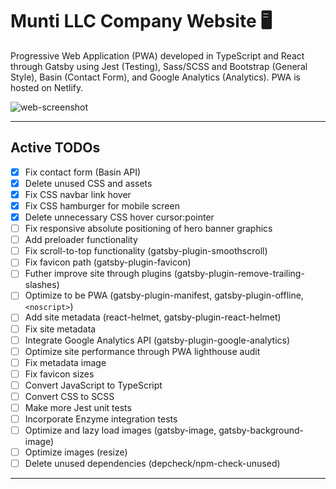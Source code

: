 # Munti LLC Company Website :desktop_computer:

Progressive Web Application (PWA) developed in TypeScript and React through Gatsby using Jest (Testing), Sass/SCSS and Bootstrap (General Style), Basin (Contact Form), and Google Analytics (Analytics). PWA is hosted on Netlify.

![web-screenshot](https://user-images.githubusercontent.com/50670255/83876936-a7cc1180-a707-11ea-89e9-39d129d793f1.png)

---

## Active TODOs

- [x] Fix contact form (Basin API)
- [x] Delete unused CSS and assets
- [x] Fix CSS navbar link hover
- [x] Fix CSS hamburger for mobile screen
- [x] Delete unnecessary CSS hover cursor:pointer
- [ ] Fix responsive absolute positioning of hero banner graphics
- [ ] Add preloader functionality
- [ ] Fix scroll-to-top functionality (gatsby-plugin-smoothscroll)
- [ ] Fix favicon path (gatsby-plugin-favicon)
- [ ] Futher improve site through plugins (gatsby-plugin-remove-trailing-slashes)
- [ ] Optimize to be PWA (gatsby-plugin-manifest, gatsby-plugin-offline, `<noscript>`)
- [ ] Add site metadata (react-helmet, gatsby-plugin-react-helmet)
- [ ] Fix site metadata
- [ ] Integrate Google Analytics API (gatsby-plugin-google-analytics)
- [ ] Optimize site performance through PWA lighthouse audit
- [ ] Fix metadata image
- [ ] Fix favicon sizes
- [ ] Convert JavaScript to TypeScript
- [ ] Convert CSS to SCSS
- [ ] Make more Jest unit tests
- [ ] Incorporate Enzyme integration tests
- [ ] Optimize and lazy load images (gatsby-image, gatsby-background-image)
- [ ] Optimize images (resize)
- [ ] Delete unused dependencies (depcheck/npm-check-unused)

---
